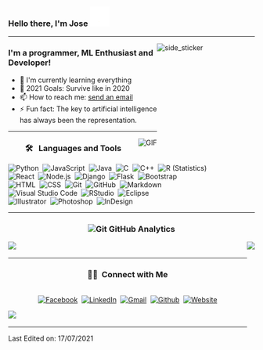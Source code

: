 ### Hello there, I'm Jose <img src="https://github.com/josecontis/josecontis/blob/main/wave.gif" width="40px" />

---
<img align="right" width=200px height=200px alt="side_sticker" src="https://media.giphy.com/media/TEnXkcsHrP4YedChhA/giphy.gif" />

### I'm a programmer, ML Enthusiast and Developer!

- 🌱 I'm currently learning everything
- 💯 2021 Goals: Survive like in 2020
- 📫 How to reach me: [send an email](mailto:peppeco98@gmail.com)
- ⚡ Fun fact: The key to artificial intelligence has always been the representation.

---

<img align="right" alt="GIF" src="https://media.giphy.com/media/LmNwrBhejkK9EFP504/giphy.gif" />

<h3 align="center">🛠 &nbsp; Languages and Tools</h3>

![Python](https://img.shields.io/badge/-Python-05122A?style=flat&logo=python)&nbsp;
![JavaScript](https://img.shields.io/badge/-JavaScript-05122A?style=flat&logo=javascript)&nbsp;
![Java](https://img.shields.io/badge/-Java-05122A?style=flat&logo=Java&logoColor=FFA518)&nbsp;
![C](https://img.shields.io/badge/-C-05122A?style=flat&logo=C&logoColor=A8B9CC)&nbsp;
![C++](https://img.shields.io/badge/-C++-05122A?style=flat&logo=C%2B%2B&logoColor=00599C)&nbsp;
![R (Statistics)](https://img.shields.io/badge/-R-05122A?style=flat&logo=R&logoColor=276DC3)\
![React](https://img.shields.io/badge/-React-05122A?style=flat&logo=react)&nbsp;
![Node.js](https://img.shields.io/badge/-Node.js-05122A?style=flat&logo=node.js)&nbsp;
![Django](https://img.shields.io/badge/-Django-05122A?style=flat&logo=django&logoColor=092E20)&nbsp;
![Flask](https://img.shields.io/badge/-Flask-05122A?style=flat&logo=flask)&nbsp;
![Bootstrap](https://img.shields.io/badge/-Bootstrap-05122A?style=flat&logo=bootstrap&logoColor=563D7C)\
![HTML](https://img.shields.io/badge/-HTML-05122A?style=flat&logo=HTML5)&nbsp;
![CSS](https://img.shields.io/badge/-CSS-05122A?style=flat&logo=CSS3&logoColor=1572B6)&nbsp;
![Git](https://img.shields.io/badge/-Git-05122A?style=flat&logo=git)&nbsp;
![GitHub](https://img.shields.io/badge/-GitHub-05122A?style=flat&logo=github)&nbsp;
![Markdown](https://img.shields.io/badge/-Markdown-05122A?style=flat&logo=markdown)\
![Visual Studio Code](https://img.shields.io/badge/-Visual%20Studio%20Code-05122A?style=flat&logo=visual-studio-code&logoColor=007ACC)&nbsp;
![RStudio](https://img.shields.io/badge/-RStudio-05122A?style=flat&logo=rstudio)&nbsp;
![Eclipse](https://img.shields.io/badge/-Eclipse-05122A?style=flat&logo=eclipse-ide&logoColor=2C2255)\
![Illustrator](https://img.shields.io/badge/-Illustrator-05122A?style=flat&logo=adobe-illustrator)&nbsp;
![Photoshop](https://img.shields.io/badge/-Photoshop-05122A?style=flat&logo=adobe-photoshop)&nbsp;
![InDesign](https://img.shields.io/badge/-InDesign-05122A?style=flat&logo=adobe-indesign)

---

<h3 align="center"><img src="https://media.giphy.com/media/W5eoZHPpUx9sapR0eu/giphy.gif" width="30px" alt="Git"/>&nbsp;GitHub Analytics</h3>

<a href="https://github.com/josecontis">
  <img  height="180em" src="https://github-readme-stats-eight-theta.vercel.app/api?username=josecontis&theme=react&show_icons=true&include_all_commits=true&count_private=true"/>
  <img align="right" height="180em" src="https://github-readme-stats-eight-theta.vercel.app/api/top-langs/?username=josecontis&layout=compact&langs_count=8&theme=react"/>
</a>

---

<h3 align="center">🤝🏻 &nbsp;Connect with Me</h3>
<p align="center">
<br>
<a href="https://www.facebook.com/giuseppe.conticchio.5"><img src="https://img.shields.io/badge/facebook-%231877F2.svg?&style=for-the-badge&logo=facebook&logoColor=white" alt="Facebook" /></a>&nbsp;
<a href="https://www.linkedin.com/in/giuseppe-conticchio-01a414159/"><img src="https://img.shields.io/badge/linkedin-%230077B5.svg?&style=for-the-badge&logo=linkedin&logoColor=white" alt="LinkedIn" /></a>&nbsp;
<a href="mailto:peppeco98@gmail.com?subject=Ciao%20Jose"><img src="https://img.shields.io/badge/gmail-%23D14836.svg?&style=for-the-badge&logo=gmail&logoColor=white" alt="Gmail"/></a>&nbsp;
 <a href="https://github.com/Josecontis" target="_blank"><img alt="Github" src="https://img.shields.io/badge/GitHub-%2312100E.svg?&style=for-the-badge&logo=Github&logoColor=white" /></a>&nbsp;
<a href="https://prsnl-website.herokuapp.com/#/"><img alt="Website" src="https://img.shields.io/website?style=for-the-badge&up_message=portfolio&url=https%3A%2F%2Fkkvanonymous.github.io%2F"></a>
</p>
<a href="https://stackoverflow.com/users/story/15158756"><img src="https://github-readme-stackoverflow.vercel.app/?userID=15158756&theme=dark" height="200"></a>

---
  
Last Edited on: 17/07/2021
 
